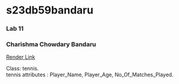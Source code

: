 # s23db59bandaru

### Lab 11

### Charishma Chowdary Bandaru

[Render Link](https://s23db59bandaru.onrender.com/)


Class: tennis.<br>
tennis attributes : Player_Name, Player_Age, No_Of_Matches_Played.